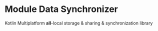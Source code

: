 # Module Data Synchronizer

Kotlin Multiplatform **all**-local storage & sharing & synchronization library
